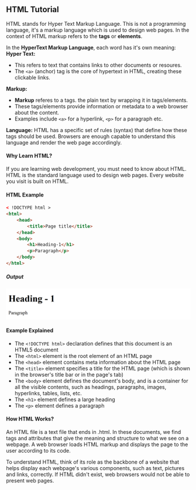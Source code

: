 ## HTML Tutorial
HTML stands for Hyper Text Markup Language. This is not a programming language, it's a markup language which is used to design web pages. In the context of HTML markup refers to the **tags** or **elements**.

In the **HyperText Markup Language**, each word has it's own meaning:  
**Hyper Text:**
- This refers to text that contains links to other documents or resoures.
- The ```<a>``` (anchor) tag is the core of hypertext in HTML, creating these clickable links.

**Markup:**
- **Markup** referes to a tags. the plain text by wrapping it in tags/elements. 
- These tags/elements provide information or metadata to a web browser about the content.
- Examples include ```<a>``` for a hyperlink, ```<p>``` for a paragraph etc.  

**Language:** HTML has a specific set of rules (syntax) that define how these tags should be used. Browsers are enough capable to understand this language and render the web page accordingly.

#### Why Learn HTML?
If you are learning web development, you must need to know about HTML. HTML is the standard language used to design web pages. Every website you visit is built on HTML.

#### HTML Example

```html
< !DOCTYPE html >
<html>
    <head>
        <title>Page title</title>
    </head>
    <body>
        <h1>Heading-1</h1>
        <p>Paragraph</p>
    </body>
</html>   
```
##### Output
![First HTML Example](src/assets/images/html/overview/output-1.png)

#### Example Explained
- The ```<!DOCTYPE html>``` declaration defines that this document is an HTML5 document
- The ```<html>``` element is the root element of an HTML page
- The ```<head>``` element contains meta information about the HTML page
- The ```<title>``` element specifies a title for the HTML page (which is shown in the browser's title bar or in the page's tab)
- The ```<body>``` element defines the document's body, and is a container for all the visible contents, such as headings, paragraphs, images, hyperlinks, tables, lists, etc.
- The ```<h1>``` element defines a large heading
- The ```<p>``` element defines a paragraph

#### How HTML Works?
An HTML file is a text file that ends in .html. In these documents, we find tags and attributes that give the meaning and structure to what we see on a webpage. A web browser loads HTML markup and displays the page to the user according to its code.

To understand HTML, think of its role as the backbone of a website that helps display each webpage's various components, such as text, pictures and links, correctly. If HTML didn't exist, web browsers would not be able to present web pages.